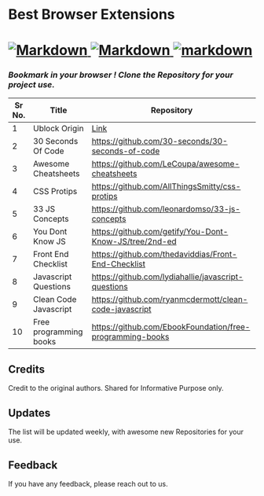# Best Browser Extensions

<h1 align="left">
  <a href="https://github.com/Gilfoyleee/Best-Repo-for-Web-Developers">
    <img src="https://forthebadge.com/images/badges/made-with-markdown.svg" alt="Markdown">
      <img src="https://forthebadge.com/images/badges/built-with-love.svg" alt="Markdown">
      <img src ="https://forthebadge.com/images/badges/powered-by-coffee.svg" alt="markdown">
  </a>
</h1>

### *Bookmark in your browser ! Clone the Repository for your project use.*

|Sr No.| Title | Repository |
|------| ----------------- | ------------------------------------------------------------------|
|1|Ublock Origin | [Link](https://addons.mozilla.org/en-US/firefox/addon/ublock-origin/)|
|2|30 Seconds Of Code|  https://github.com/30-seconds/30-seconds-of-code |
|3|Awesome Cheatsheets|  https://github.com/LeCoupa/awesome-cheatsheets |
|4|CSS Protips|  https://github.com/AllThingsSmitty/css-protips |
|5|33 JS Concepts|  https://github.com/leonardomso/33-js-concepts |
|6|You Dont Know JS|  https://github.com/getify/You-Dont-Know-JS/tree/2nd-ed |
|7|Front End Checklist|  https://github.com/thedaviddias/Front-End-Checklist |
|8|Javascript Questions|  https://github.com/lydiahallie/javascript-questions |
|9|Clean Code Javascript| https://github.com/ryanmcdermott/clean-code-javascript |
|10|Free programming books| https://github.com/EbookFoundation/free-programming-books |

## Credits
<!-- Credits -->
Credit to the original authors. Shared for Informative Purpose only.
## Updates
<!-- Updates -->
The list will be updated weekly, with awesome new Repositories for your use.
## Feedback
<!-- feedback -->
If you have any feedback, please reach out to us.

<!------------------------------------------------------------------------------------------------------------------------------------------------------->
